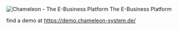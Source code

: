 ![Chameleon - The E-Business Platform](https://demo.chameleon-system.de/chameleon/mediapool/8/ae/chameleon-logo_id3834.png)
The E-Business Platform

find a demo at https://demo.chameleon-system.de/
